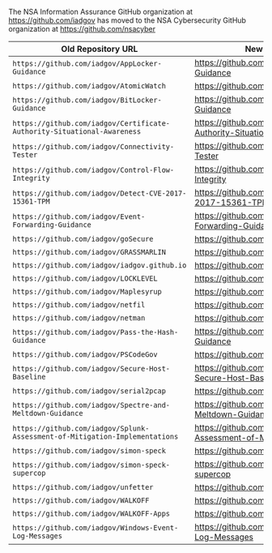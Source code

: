 The NSA Information Assurance GitHub organization at https://github.com/iadgov has moved to the NSA Cybersecurity GitHub organization at https://github.com/nsacyber

| Old Repository URL | New Repository URL |
| --- | --- |
| `https://github.com/iadgov/AppLocker-Guidance` | https://github.com/nsacyber/AppLocker-Guidance |
| `https://github.com/iadgov/AtomicWatch` | https://github.com/nsacyber/AtomicWatch |
| `https://github.com/iadgov/BitLocker-Guidance` | https://github.com/nsacyber/BitLocker-Guidance|
| `https://github.com/iadgov/Certificate-Authority-Situational-Awareness` | https://github.com/nsacyber/Certificate-Authority-Situational-Awareness |
| `https://github.com/iadgov/Connectivity-Tester` | https://github.com/nsacyber/Connectivity-Tester |
| `https://github.com/iadgov/Control-Flow-Integrity` | https://github.com/nsacyber/Control-Flow-Integrity |
| `https://github.com/iadgov/Detect-CVE-2017-15361-TPM` | https://github.com/nsacyber/Detect-CVE-2017-15361-TPM |
| `https://github.com/iadgov/Event-Forwarding-Guidance` | https://github.com/nsacyber/Event-Forwarding-Guidance |
| `https://github.com/iadgov/goSecure` | https://github.com/nsacyber/goSecure |
| `https://github.com/iadgov/GRASSMARLIN` | https://github.com/nsacyber/GRASSMARLIN |
| `https://github.com/iadgov/iadgov.github.io` | https://github.com/nsacyber/nsacyber.github.io |
| `https://github.com/iadgov/LOCKLEVEL` | https://github.com/nsacyber/LOCKLEVEL |
| `https://github.com/iadgov/Maplesyrup` | https://github.com/nsacyber/Maplesyrup |
| `https://github.com/iadgov/netfil` | https://github.com/nsacyber/netfil |
| `https://github.com/iadgov/netman` | https://github.com/nsacyber/netman |
| `https://github.com/iadgov/Pass-the-Hash-Guidance` | https://github.com/nsacyber/Pass-the-Hash-Guidance |
| `https://github.com/iadgov/PSCodeGov` | https://github.com/nsacyber/CodeGov |
| `https://github.com/iadgov/Secure-Host-Baseline` | https://github.com/nsacyber/Windows-Secure-Host-Baseline |
| `https://github.com/iadgov/serial2pcap` | https://github.com/nsacyber/serial2pcap |
| `https://github.com/iadgov/Spectre-and-Meltdown-Guidance` | https://github.com/nsacyber/Spectre-and-Meltdown-Guidance |
| `https://github.com/iadgov/Splunk-Assessment-of-Mitigation-Implementations` | https://github.com/nsacyber/Splunk-Assessment-of-Mitigation-Implementations |
| `https://github.com/iadgov/simon-speck` | https://github.com/nsacyber/simon-speck  |
| `https://github.com/iadgov/simon-speck-supercop` | https://github.com/nsacyber/simon-speck-supercop |
| `https://github.com/iadgov/unfetter` | https://github.com/nsacyber/unfetter |
| `https://github.com/iadgov/WALKOFF` | https://github.com/nsacyber/WALKOFF |
| `https://github.com/iadgov/WALKOFF-Apps` | https://github.com/nsacyber/WALKOFF-Apps |
| `https://github.com/iadgov/Windows-Event-Log-Messages` | https://github.com/nsacyber/Windows-Event-Log-Messages |
